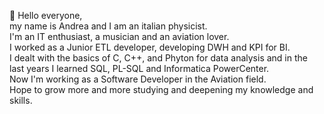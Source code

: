 👋 Hello everyone, \
	my name is Andrea and I am an italian physicist. \
	I'm an IT enthusiast, a musician and an aviation lover.\
	I worked as a Junior ETL developer, developing DWH and KPI for BI.\
	I dealt with the basics of C, C++, and Phyton for data analysis and in the last years I learned SQL, PL-SQL and Informatica PowerCenter.\
  	Now I'm working as a Software Developer in the Aviation field.\
	Hope to grow more and more studying and deepening my knowledge and skills.
